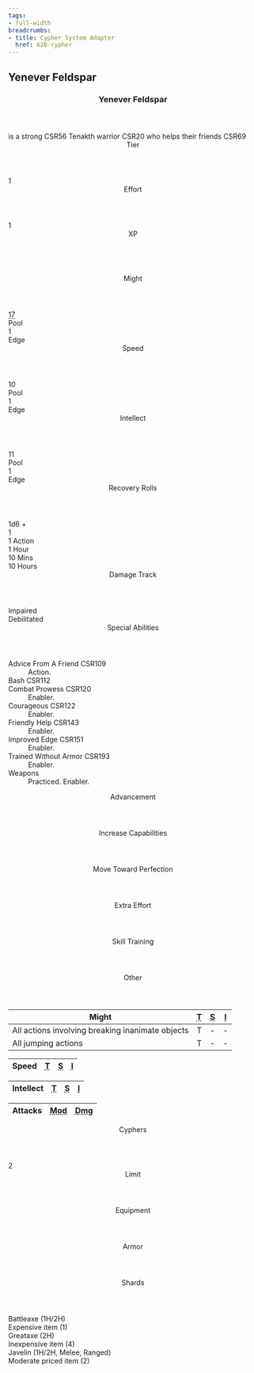 ```yaml
---
tags:
- full-width
breadcrumbs:
- title: Cypher System Adapter
  href: 620-cypher
---
```


<!-- +template book iaso cypher-pc-stats character="Yenever Feldspar" -->

<h2>Yenever Feldspar</h2>
<div class="block cypher-pc-stat-block">
	<article>
		<header class="name">
			<h3 class="title"><span class="word" markdown="1">
Yenever
</span> <span class="word" markdown="1">
Feldspar
</span></h3>
		</header>
		<div class="summary">
			<span class="summary-is-a">is a</span>
			<span class="summary-descriptor"
				><span class="ref-title">strong</span> <span class="ref-book-page"><span class="ref-book">CSR</span><span class="ref-page">56</span></span></span
			>
			<span class="summary-type"
				><span class="ref-title">Tenakth warrior</span> <span class="ref-book-page"><span class="ref-book">CSR</span><span class="ref-page">20</span></span></span
			>
			<span class="summary-who">who</span>
			<span class="summary-focus"
				><span class="ref-title">helps their friends</span> <span class="ref-book-page"><span class="ref-book">CSR</span><span class="ref-page">69</span></span></span
			>
		</div>
		<section class="tier block">
			<header class="label">Tier</header>
			<div class="value">1</div>
		</section>
		<section class="effort block">
			<header class="label">Effort</header>
			<div class="value">1</div>
		</section>
		<section class="xp block">
			<header class="label">XP</header>
			<div class="value">&nbsp;</div>
		</section>
		<section class="stats block">
			<div class="stat might">
				<header class="label">Might</header>
				<div class="pool value"><abbr title="Base 13, +4 from Strong (CSR 56)">17</abbr></div>
				<div class="pool legend">Pool</div>
				<div class="edge value">1</div>
				<div class="edge legend">Edge</div>
			</div>
			<div class="stat speed">
				<header class="label">Speed</header>
				<div class="pool value">10</div>
				<div class="pool legend">Pool</div>
				<div class="edge value">1</div>
				<div class="edge legend">Edge</div>
			</div>
			<div class="stat intellect">
				<header class="label">Intellect</header>
				<div class="pool value">11</div>
				<div class="pool legend">Pool</div>
				<div class="edge value">1</div>
				<div class="edge legend">Edge</div>
			</div>
		</section>
		<section class="recovery block">
			<div class="rolls">
				<header class="label">Recovery Rolls</header>
				<div class="plus">
					<div class="label">1d6 +</div>
					<div class="value">1</div>
				</div>
				<div class="action">1 Action</div>
				<div class="hour">1 Hour</div>
				<div class="minutes">10 Mins</div>
				<div class="hours">10 Hours</div>
			</div>
			<div class="damage-track">
				<header class="label">Damage Track</header>
				<div class="impaired">Impaired</div>
				<div class="debilitated">Debilitated</div>
			</div>
		</section>
		<section class="special-abilities block">
			<header class="label">Special Abilities</header>
			<dl>
				<div class="detailed">
					<dt>
						<span class=""
							><span class="ref-title">Advice From A Friend</span> <span class="ref-book-page"><span class="ref-book">CSR</span><span class="ref-page">109</span></span></span
						>
					</dt>
					<dd><span class="action">Action.</span></dd>
				</div>
				<div class="detailed">
					<dt>
						<span class=""
							><span class="ref-title">Bash</span> <span class="ref-book-page"><span class="ref-book">CSR</span><span class="ref-page">112</span></span></span
						>
					</dt>
				</div>
				<div class="detailed">
					<dt>
						<span class=""
							><span class="ref-title">Combat Prowess</span> <span class="ref-book-page"><span class="ref-book">CSR</span><span class="ref-page">120</span></span></span
						>
					</dt>
					<dd><span class="enabler">Enabler.</span></dd>
				</div>
				<div class="detailed">
					<dt>
						<span class=""
							><span class="ref-title">Courageous</span> <span class="ref-book-page"><span class="ref-book">CSR</span><span class="ref-page">122</span></span></span
						>
					</dt>
					<dd><span class="enabler">Enabler.</span></dd>
				</div>
				<div class="detailed">
					<dt>
						<span class=""
							><span class="ref-title">Friendly Help</span> <span class="ref-book-page"><span class="ref-book">CSR</span><span class="ref-page">143</span></span></span
						>
					</dt>
					<dd><span class="enabler">Enabler.</span></dd>
				</div>
				<div class="detailed">
					<dt>
						<span class=""
							><span class="ref-title">Improved Edge</span> <span class="ref-book-page"><span class="ref-book">CSR</span><span class="ref-page">151</span></span></span
						>
					</dt>
					<dd><span class="enabler">Enabler.</span></dd>
				</div>
				<div class="detailed">
					<dt>
						<span class=""
							><span class="ref-title">Trained Without Armor</span> <span class="ref-book-page"><span class="ref-book">CSR</span><span class="ref-page">193</span></span></span
						>
					</dt>
					<dd><span class="enabler">Enabler.</span></dd>
				</div>
				<div class="detailed">
					<dt>
						<span class=""><span class="ref-title">Weapons</span> </span>
					</dt>
					<dd><span class="familiarity">Practiced.</span> <span class="enabler">Enabler.</span></dd>
				</div>
			</dl>
		</section>
		<section class="advancement block">
			<header class="label">Advancement</header>
			<div class="increase-capabilities"><header class="legend">Increase Capabilities</header></div>
			<div class="move-toward-perfection"><header class="legend">Move Toward Perfection</header></div>
			<div class="extra-effort"><header class="legend">Extra Effort</header></div>
			<div class="skill-training"><header class="legend">Skill Training</header></div>
			<div class="other"><header class="legend">Other</header></div>
		</section>
		<section class="block skills might">
			<table>
				<thead class="label">
					<tr>
						<th class="skill-stat">Might</th>
						<th><abbr title="Trained">T</abbr></th>
						<th><abbr title="Specialized">S</abbr></th>
						<th><abbr title="Inability">I</abbr></th>
					</tr>
				</thead>
				<tbody>
					<tr>
						<td class="title">All actions involving breaking inanimate objects</td>
						<td class="trained yes">T</td>
						<td class="specialized no">-</td>
						<td class="inability no">-</td>
					</tr>
					<tr>
						<td class="title">All jumping actions</td>
						<td class="trained yes">T</td>
						<td class="specialized no">-</td>
						<td class="inability no">-</td>
					</tr>
				</tbody>
			</table>
		</section>
		<section class="block skills speed">
			<table>
				<thead class="label">
					<tr>
						<th class="skill-stat">Speed</th>
						<th><abbr title="Trained">T</abbr></th>
						<th><abbr title="Specialized">S</abbr></th>
						<th><abbr title="Inability">I</abbr></th>
					</tr>
				</thead>
				<tbody></tbody>
			</table>
		</section>
		<section class="block skills intellect">
			<table>
				<thead class="label">
					<tr>
						<th class="skill-stat">Intellect</th>
						<th><abbr title="Trained">T</abbr></th>
						<th><abbr title="Specialized">S</abbr></th>
						<th><abbr title="Inability">I</abbr></th>
					</tr>
				</thead>
				<tbody></tbody>
			</table>
		</section>
		<section class="attacks block">
			<table>
				<thead class="label">
					<tr>
						<th class="attacks-list">Attacks</th>
						<th><abbr title="Modifier">Mod</abbr></th>
						<th><abbr title="Damage">Dmg</abbr></th>
					</tr>
				</thead>
				<tbody></tbody>
			</table>
		</section>
		<section class="cyphers block">
			<header class="label">Cyphers</header>
			<dl class="cyphers-list"></dl>
			<div class="limit">
				<div class="value">2</div>
				<header class="legend">Limit</header>
			</div>
		</section>
		<section class="equipment block">
			<header class="label">Equipment</header>
			<div class="armor">
				<div class="value"></div>
				<header class="legend">Armor</header>
			</div>
			<div class="currency">
				<div class="value"></div>
				<header class="legend">Shards</header>
			</div>
			<dl class="equipment-list">
				<div class="detailed">
					<dt>Battleaxe (1H/2H)</dt>
					<dd></dd>
				</div>
				<div class="detailed">
					<dt>Expensive item (1)</dt>
					<dd></dd>
				</div>
				<div class="detailed">
					<dt>Greataxe (2H)</dt>
					<dd></dd>
				</div>
				<div class="detailed">
					<dt>Inexpensive item (4)</dt>
					<dd></dd>
				</div>
				<div class="detailed">
					<dt>Javelin (1H/2H, Melee, Ranged)</dt>
					<dd></dd>
				</div>
				<div class="detailed">
					<dt>Moderate priced item (2)</dt>
					<dd></dd>
				</div>
			</dl>
		</section>
	</article>
</div>

<!-- -template book iaso cypher-pc-stats -->
